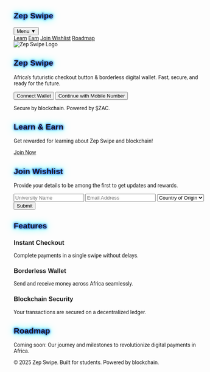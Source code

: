 
<html lang="en">
<head>
  <meta charset="UTF-8">
  <meta name="viewport" content="width=device-width, initial-scale=1.0">
  <title>Zep Swipe — Africa's Checkout Button</title>
  <script src="https://cdn.tailwindcss.com"></script>
  <link rel="preconnect" href="https://fonts.googleapis.com">
  <link rel="preconnect" href="https://fonts.gstatic.com" crossorigin>
  <link href="https://fonts.googleapis.com/css2?family=Orbitron:wght@400;700&family=Roboto:wght@400;500&display=swap" rel="stylesheet">
  <style>
    body { font-family: 'Roboto', sans-serif; }
    h1, h2, h3 { font-family: 'Orbitron', sans-serif; }
    .neon-text {
      text-shadow: 0 0 5px #00f, 0 0 10px #0ff, 0 0 20px #0ff;
    }
    .button-glow:hover {
      box-shadow: 0 0 20px #0ff, 0 0 30px #0ff inset;
      transform: translateY(-2px);
      transition: all 0.3s ease-in-out;
    }
  </style>
</head>
<body class="bg-gradient-to-br from-[#0a0a0a] via-[#001f3f] to-[#003366] text-white min-h-screen">

  <!-- Navbar -->
  <nav class="flex justify-between items-center p-6 max-w-7xl mx-auto">
    <h1 class="text-2xl md:text-3xl font-bold neon-text">Zep Swipe</h1>
    <div class="relative">
      <button class="px-4 py-2 bg-cyan-500 text-black font-semibold rounded-lg">Menu ▼</button>
      <div class="absolute right-0 mt-2 w-48 bg-[#001f3f] rounded-lg shadow-lg hidden group-hover:block" id="dropdownMenu">
        <a href="https://docs.google.com/forms/d/e/1FAIpQLSfBjWItPmUzfEDcz4FrOS8-9vnuLC31q6cfxQKihW-FmhCO_Q/viewform?usp=send_form" target="_blank" class="block px-4 py-2 hover:bg-cyan-400 hover:text-black transition">Learn</a>
        <a href="https://docs.google.com/forms/d/e/1FAIpQLSfBjWItPmUzfEDcz4FrOS8-9vnuLC31q6cfxQKihW-FmhCO_Q/viewform?usp=send_form" target="_blank" class="block px-4 py-2 hover:bg-cyan-400 hover:text-black transition">Earn</a>
        <a href="#wishlist" class="block px-4 py-2 hover:bg-cyan-400 hover:text-black transition">Join Wishlist</a>
        <a href="#roadmap" class="block px-4 py-2 hover:bg-cyan-400 hover:text-black transition">Roadmap</a>
      </div>
    </div>
  </nav>

  <!-- Hero Section -->
  <section class="flex flex-col items-center justify-center text-center mt-16 px-6">
    <img src="https://your-logo-link-here.png" alt="Zep Swipe Logo" class="w-28 h-28 rounded-full shadow-lg mb-6 animate-bounce">
    <h1 class="text-5xl md:text-6xl font-bold neon-text mb-4">Zep Swipe</h1>
    <p class="text-lg md:text-xl text-gray-300 mb-8 max-w-2xl">Africa's futuristic checkout button & borderless digital wallet. Fast, secure, and ready for the future.</p>
    <div class="flex flex-col md:flex-row gap-6">
      <button class="px-8 py-4 bg-cyan-500 text-black font-semibold rounded-xl shadow button-glow transition">
        Connect Wallet
      </button>
      <button class="px-8 py-4 bg-transparent border-2 border-cyan-400 text-cyan-400 font-semibold rounded-xl shadow hover:bg-cyan-400 hover:text-black transition">
        Continue with Mobile Number
      </button>
    </div>
    <p class="mt-6 text-sm text-gray-400">Secure by blockchain. Powered by $ZAC.</p>
  </section>

  <!-- Learn & Earn Section -->
  <section id="learn-earn" class="mt-20 px-6 max-w-6xl mx-auto text-center">
    <h2 class="text-4xl md:text-5xl font-bold neon-text mb-8">Learn & Earn</h2>
    <p class="text-gray-300 mb-6">Get rewarded for learning about Zep Swipe and blockchain!</p>
    <a href="https://docs.google.com/forms/d/e/1FAIpQLSfBjWItPmUzfEDcz4FrOS8-9vnuLC31q6cfxQKihW-FmhCO_Q/viewform?usp=send_form" target="_blank" class="px-10 py-4 bg-cyan-500 text-black font-semibold rounded-xl shadow button-glow transition">
      Join Now
    </a>
  </section>

  <!-- Wishlist Section -->
  <section id="wishlist" class="mt-20 px-6 max-w-3xl mx-auto bg-[#001f3f] p-8 rounded-xl shadow-lg">
    <h2 class="text-3xl font-bold neon-text mb-6 text-center">Join Wishlist</h2>
    <p class="text-gray-300 mb-6 text-center">Provide your details to be among the first to get updates and rewards.</p>
    <form action="https://docs.google.com/forms/d/e/1FAIpQLSfBjWItPmUzfEDcz4FrOS8-9vnuLC31q6cfxQKihW-FmhCO_Q/viewform?usp=send_form" target="_blank" class="flex flex-col gap-4">
      <input type="text" name="entry.123456789" placeholder="University Name" class="p-3 rounded-lg bg-[#0a0a0a] text-white border border-gray-600 focus:outline-none focus:border-cyan-400">
      <input type="email" name="entry.987654321" placeholder="Email Address" class="p-3 rounded-lg bg-[#0a0a0a] text-white border border-gray-600 focus:outline-none focus:border-cyan-400">
      <select name="entry.567890123" class="p-3 rounded-lg bg-[#0a0a0a] text-white border border-gray-600 focus:outline-none focus:border-cyan-400">
        <option value="">Country of Origin</option>
        <option>South Africa</option>
        <option>Ghana</option>
        <option>Kenya</option>
        <option>Nigeria</option>
        <option>Uganda</option>
      </select>
      <button type="submit" class="px-6 py-3 bg-cyan-500 text-black font-semibold rounded-xl shadow button-glow transition mt-2">
        Submit
      </button>
    </form>
  </section>

  <!-- Features Section -->
  <section id="features" class="mt-20 px-6 max-w-6xl mx-auto">
    <h2 class="text-4xl md:text-5xl font-bold text-center neon-text mb-12">Features</h2>
    <div class="grid md:grid-cols-3 gap-12">
      <div class="bg-[#001f3f] p-6 rounded-xl shadow-lg hover:scale-105 transition">
        <h3 class="text-2xl font-bold mb-4">Instant Checkout</h3>
        <p class="text-gray-300">Complete payments in a single swipe without delays.</p>
      </div>
      <div class="bg-[#001f3f] p-6 rounded-xl shadow-lg hover:scale-105 transition">
        <h3 class="text-2xl font-bold mb-4">Borderless Wallet</h3>
        <p class="text-gray-300">Send and receive money across Africa seamlessly.</p>
      </div>
      <div class="bg-[#001f3f] p-6 rounded-xl shadow-lg hover:scale-105 transition">
        <h3 class="text-2xl font-bold mb-4">Blockchain Security</h3>
        <p class="text-gray-300">Your transactions are secured on a decentralized ledger.</p>
      </div>
    </div>
  </section>

  <!-- Roadmap Section -->
  <section id="roadmap" class="mt-20 px-6 max-w-6xl mx-auto text-center">
    <h2 class="text-4xl md:text-5xl font-bold neon-text mb-6">Roadmap</h2>
    <p class="text-gray-300 mb-8">Coming soon: Our journey and milestones to revolutionize digital payments in Africa.</p>
  </section>

  <!-- Footer -->
  <footer class="mt-32 py-8 text-center text-gray-400 text-sm">
    © 2025 Zep Swipe. Built for students. Powered by blockchain.
  </footer>

  <script>
    const dropdownButton = document.querySelector('nav div.relative button');
    const dropdownMenu = document.getElementById('dropdownMenu');
    dropdownButton.addEventListener('click', () => {
      dropdownMenu.classList.toggle('hidden');
    });
  </script>

</body>
</html>